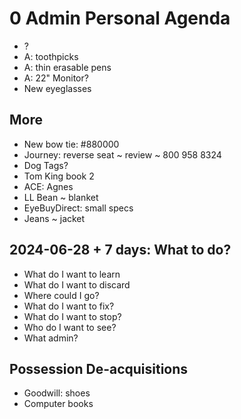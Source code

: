 # 0 Admin Personal Agenda

* ?
* A: toothpicks
* A: thin erasable pens
* A: 22" Monitor?
* New eyeglasses

## More

* New bow tie: #880000
* Journey: reverse seat ~ review ~ 800 958 8324
* Dog Tags?
* Tom King book 2
* ACE: Agnes
* LL Bean ~ blanket
* EyeBuyDirect: small specs
* Jeans ~ jacket

## 2024-06-28 + 7 days: What to do?

* What do I want to learn
* What do I want to discard
* Where could I go?
* What do I want to fix?
* What do I want to stop?
* Who do I want to see?
* What admin?

## Possession De-acquisitions

* Goodwill: shoes
* Computer books
